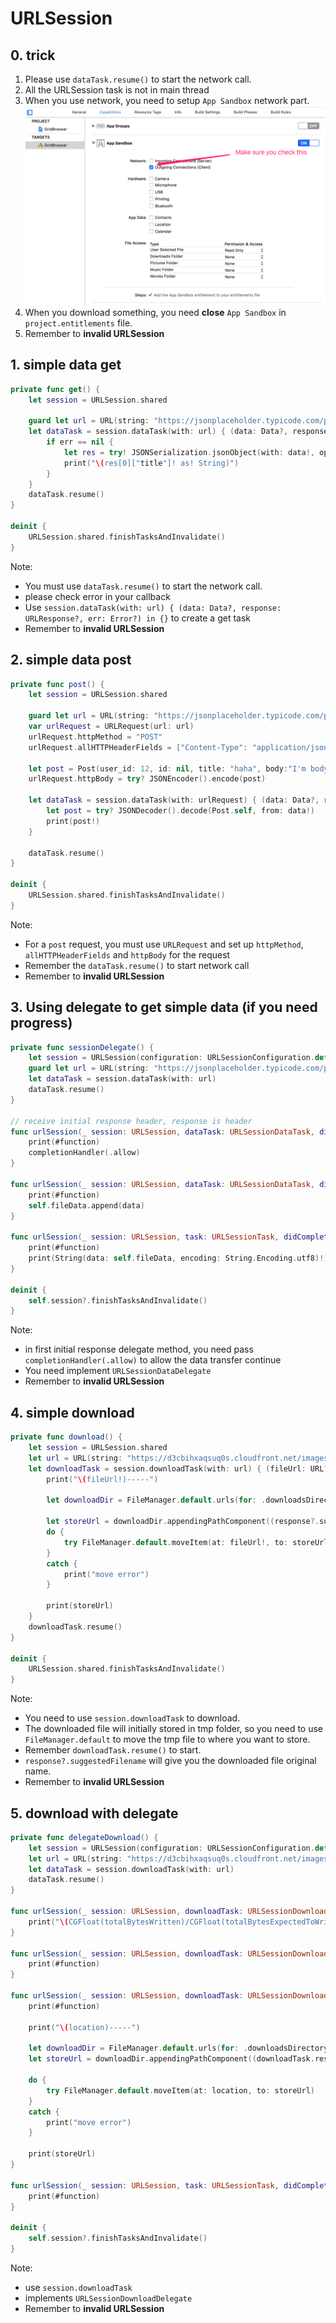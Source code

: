 # URLSession

## 0. trick

1.  Please use `dataTask.resume()` to start the network call.
2.  All the URLSession task is not in main thread
3.  When you use network, you need to setup `App Sandbox` network part.
    ![network setup](../images/osX/webViewNotice.png)
4. When you download something, you need **close** `App Sandbox` in `project.entitlements` file.
5.  Remember to **invalid URLSession**

## 1. simple data get

```swift
private func get() {
    let session = URLSession.shared
    
    guard let url = URL(string: "https://jsonplaceholder.typicode.com/posts") else { return }
    let dataTask = session.dataTask(with: url) { (data: Data?, response: URLResponse?, err: Error?) in
        if err == nil {
            let res = try! JSONSerialization.jsonObject(with: data!, options: JSONSerialization.ReadingOptions.allowFragments) as! [[String: Any]]
            print("\(res[0]["title"]! as! String)")
        }
    }
    dataTask.resume()
}

deinit {
    URLSession.shared.finishTasksAndInvalidate()
}
```

Note:

-   You must use `dataTask.resume()` to start the network call.
-   please check error in your callback
-   Use `session.dataTask(with: url) { (data: Data?, response: URLResponse?, err: Error?) in {}` to create a get task
-   Remember to **invalid URLSession**

## 2. simple data post

```swift
private func post() {
    let session = URLSession.shared
    
    guard let url = URL(string: "https://jsonplaceholder.typicode.com/posts") else { return }
    var urlRequest = URLRequest(url: url)
    urlRequest.httpMethod = "POST"
    urlRequest.allHTTPHeaderFields = ["Content-Type": "application/json"]

    let post = Post(user_id: 12, id: nil, title: "haha", body:"I'm body")
    urlRequest.httpBody = try? JSONEncoder().encode(post)

    let dataTask = session.dataTask(with: urlRequest) { (data: Data?, response: URLResponse?, error: Error?) in
        let post = try? JSONDecoder().decode(Post.self, from: data!)
        print(post!)
    }
    
    dataTask.resume()
}

deinit {
    URLSession.shared.finishTasksAndInvalidate()
}
```

Note:

-   For a `post` request, you must use `URLRequest` and set up `httpMethod`, `allHTTPHeaderFields` and `httpBody` for the request
-   Remember the `dataTask.resume()` to start network call
-   Remember to **invalid URLSession**

## 3. Using delegate to get simple data (if you need progress)

```swift
private func sessionDelegate() {
    let session = URLSession(configuration: URLSessionConfiguration.default, delegate: self, delegateQueue: OperationQueue.main)
    guard let url = URL(string: "https://jsonplaceholder.typicode.com/posts/5") else { return }
    let dataTask = session.dataTask(with: url)
    dataTask.resume()
}

// receive initial response header, response is header
func urlSession(_ session: URLSession, dataTask: URLSessionDataTask, didReceive response: URLResponse, completionHandler: @escaping (URLSession.ResponseDisposition) -> Void) {
    print(#function)
    completionHandler(.allow)
}

func urlSession(_ session: URLSession, dataTask: URLSessionDataTask, didReceive data: Data) {
    print(#function)
    self.fileData.append(data)
}

func urlSession(_ session: URLSession, task: URLSessionTask, didCompleteWithError error: Error?) {
    print(#function)
    print(String(data: self.fileData, encoding: String.Encoding.utf8)!)
}

deinit {
    self.session?.finishTasksAndInvalidate()
}
```

Note:

-   in first initial response delegate method, you need pass `completionHandler(.allow)` to allow the data transfer continue
-   You need implement `URLSessionDataDelegate`
-   Remember to **invalid URLSession**

## 4. simple download

```swift
private func download() {
    let session = URLSession.shared
    let url = URL(string: "https://d3cbihxaqsuq0s.cloudfront.net/images/53402047_xl.jpg")!
    let downloadTask = session.downloadTask(with: url) { (fileUrl: URL?, response: URLResponse?, error: Error?) in
        print("\(fileUrl!)-----")

        let downloadDir = FileManager.default.urls(for: .downloadsDirectory, in: .userDomainMask)[0]

        let storeUrl = downloadDir.appendingPathComponent((response?.suggestedFilename)!)
        do {
            try FileManager.default.moveItem(at: fileUrl!, to: storeUrl)
        }
        catch {
            print("move error")
        }

        print(storeUrl)
    }
    downloadTask.resume()
}

deinit {
    URLSession.shared.finishTasksAndInvalidate()
}
```

Note:

-   You need to use `session.downloadTask` to download.
-   The downloaded file will initially stored in tmp folder, so you need to use `FileManager.default` to move the tmp file to where you want to store.
-   Remember `downloadTask.resume()` to start.
-   `response?.suggestedFilename` will give you the downloaded file original name.
-   Remember to **invalid URLSession**

## 5. download with delegate

```swift
private func delegateDownload() {
    let session = URLSession(configuration: URLSessionConfiguration.default, delegate: self, delegateQueue: OperationQueue.main)
    let url = URL(string: "https://d3cbihxaqsuq0s.cloudfront.net/images/53402047_xl.jpg")!
    let dataTask = session.downloadTask(with: url)
    dataTask.resume()
}

func urlSession(_ session: URLSession, downloadTask: URLSessionDownloadTask, didWriteData bytesWritten: Int64, totalBytesWritten: Int64, totalBytesExpectedToWrite: Int64) {
    print("\(CGFloat(totalBytesWritten)/CGFloat(totalBytesExpectedToWrite))")
}

func urlSession(_ session: URLSession, downloadTask: URLSessionDownloadTask, didResumeAtOffset fileOffset: Int64, expectedTotalBytes: Int64) {
    print(#function)
}

func urlSession(_ session: URLSession, downloadTask: URLSessionDownloadTask, didFinishDownloadingTo location: URL) {
    print(#function)
    
    print("\(location)-----")
    
    let downloadDir = FileManager.default.urls(for: .downloadsDirectory, in: .userDomainMask)[0]
    let storeUrl = downloadDir.appendingPathComponent((downloadTask.response?.suggestedFilename)!)
    
    do {
        try FileManager.default.moveItem(at: location, to: storeUrl)
    }
    catch {
        print("move error")
    }
    
    print(storeUrl)
}

func urlSession(_ session: URLSession, task: URLSessionTask, didCompleteWithError error: Error?) {
    print(#function)
}

deinit {
    self.session?.finishTasksAndInvalidate()
}
```

Note:

-   use `session.downloadTask`
-   implements `URLSessionDownloadDelegate`
-   Remember to **invalid URLSession**